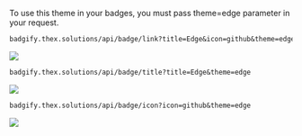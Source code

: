 To use this theme in your badges, you must pass theme=edge parameter in your request.

```md
badgify.thex.solutions/api/badge/link?title=Edge&icon=github&theme=edge
```

![](https://badgify.thex.solutions/api/badge/link?title=Edge&icon=github&theme=edge&bg=gray)

```md
badgify.thex.solutions/api/badge/title?title=Edge&theme=edge
```

![](https://badgify.thex.solutions/api/badge/title?title=Edge&theme=edge&bg=gray)

```md
badgify.thex.solutions/api/badge/icon?icon=github&theme=edge
```

![](https://badgify.thex.solutions/api/badge/icon?icon=github&theme=edge&bg=gray)